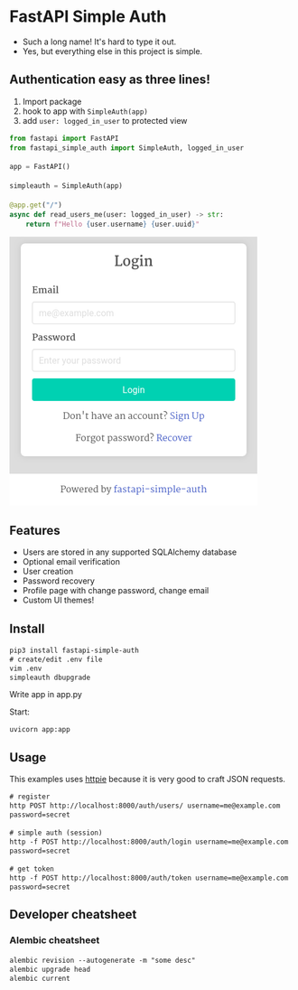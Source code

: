 # FastAPI Simple Auth

- Such a long name! It's hard to type it out.
- Yes, but everything else in this project is simple.

## Authentication easy as three lines!

1. Import package
2. hook to app with `SimpleAuth(app)`
3. add `user: logged_in_user` to protected view

~~~python
from fastapi import FastAPI
from fastapi_simple_auth import SimpleAuth, logged_in_user
        
app = FastAPI()

simpleauth = SimpleAuth(app)

@app.get("/")
async def read_users_me(user: logged_in_user) -> str:    
    return f"Hello {user.username} {user.uuid}"
~~~

![login screenshot](docs/docs/img/login.png)

## Features
- Users are stored in any supported SQLAlchemy database
- Optional email verification
- User creation
- Password recovery
- Profile page with change password, change email
- Custom UI themes!


## Install

~~~shell
pip3 install fastapi-simple-auth
# create/edit .env file
vim .env
simpleauth dbupgrade
~~~

Write app in app.py

Start:
~~~
uvicorn app:app
~~~


## Usage

This examples uses [httpie](http://httpie.io/) because it is very good to craft JSON requests.

~~~
# register
http POST http://localhost:8000/auth/users/ username=me@example.com password=secret

# simple auth (session)
http -f POST http://localhost:8000/auth/login username=me@example.com password=secret

# get token
http -f POST http://localhost:8000/auth/token username=me@example.com password=secret
~~~

## Developer cheatsheet
### Alembic cheatsheet
~~~
alembic revision --autogenerate -m "some desc"
alembic upgrade head
alembic current
~~~